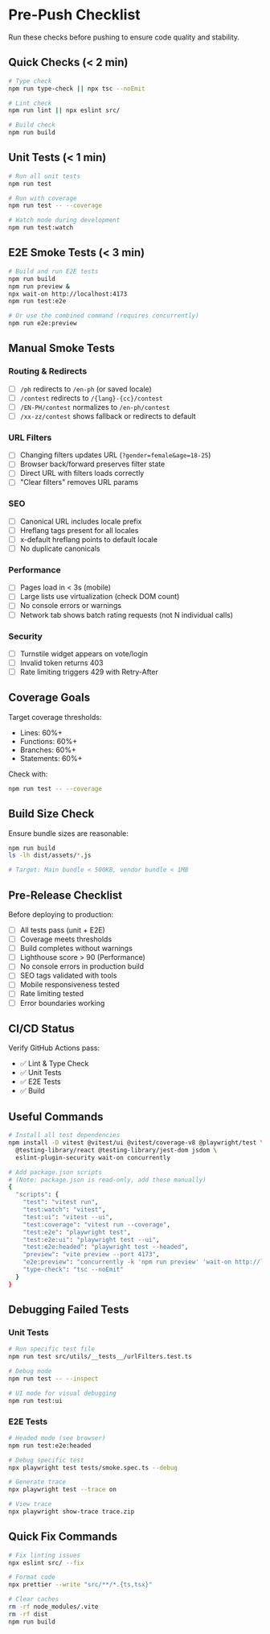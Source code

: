 # Pre-Push Checklist

Run these checks before pushing to ensure code quality and stability.

## Quick Checks (< 2 min)

```bash
# Type check
npm run type-check || npx tsc --noEmit

# Lint check
npm run lint || npx eslint src/

# Build check
npm run build
```

## Unit Tests (< 1 min)

```bash
# Run all unit tests
npm run test

# Run with coverage
npm run test -- --coverage

# Watch mode during development
npm run test:watch
```

## E2E Smoke Tests (< 3 min)

```bash
# Build and run E2E tests
npm run build
npm run preview &
npx wait-on http://localhost:4173
npm run test:e2e

# Or use the combined command (requires concurrently)
npm run e2e:preview
```

## Manual Smoke Tests

### Routing & Redirects
- [ ] `/ph` redirects to `/en-ph` (or saved locale)
- [ ] `/contest` redirects to `/{lang}-{cc}/contest`
- [ ] `/EN-PH/contest` normalizes to `/en-ph/contest`
- [ ] `/xx-zz/contest` shows fallback or redirects to default

### URL Filters
- [ ] Changing filters updates URL (`?gender=female&age=18-25`)
- [ ] Browser back/forward preserves filter state
- [ ] Direct URL with filters loads correctly
- [ ] "Clear filters" removes URL params

### SEO
- [ ] Canonical URL includes locale prefix
- [ ] Hreflang tags present for all locales
- [ ] x-default hreflang points to default locale
- [ ] No duplicate canonicals

### Performance
- [ ] Pages load in < 3s (mobile)
- [ ] Large lists use virtualization (check DOM count)
- [ ] No console errors or warnings
- [ ] Network tab shows batch rating requests (not N individual calls)

### Security
- [ ] Turnstile widget appears on vote/login
- [ ] Invalid token returns 403
- [ ] Rate limiting triggers 429 with Retry-After

## Coverage Goals

Target coverage thresholds:
- Lines: 60%+
- Functions: 60%+
- Branches: 60%+
- Statements: 60%+

Check with:
```bash
npm run test -- --coverage
```

## Build Size Check

Ensure bundle sizes are reasonable:

```bash
npm run build
ls -lh dist/assets/*.js

# Target: Main bundle < 500KB, vendor bundle < 1MB
```

## Pre-Release Checklist

Before deploying to production:

- [ ] All tests pass (unit + E2E)
- [ ] Coverage meets thresholds
- [ ] Build completes without warnings
- [ ] Lighthouse score > 90 (Performance)
- [ ] No console errors in production build
- [ ] SEO tags validated with tools
- [ ] Mobile responsiveness tested
- [ ] Rate limiting tested
- [ ] Error boundaries working

## CI/CD Status

Verify GitHub Actions pass:
- ✅ Lint & Type Check
- ✅ Unit Tests
- ✅ E2E Tests
- ✅ Build

## Useful Commands

```bash
# Install all test dependencies
npm install -D vitest @vitest/ui @vitest/coverage-v8 @playwright/test \
  @testing-library/react @testing-library/jest-dom jsdom \
  eslint-plugin-security wait-on concurrently

# Add package.json scripts
# (Note: package.json is read-only, add these manually)
{
  "scripts": {
    "test": "vitest run",
    "test:watch": "vitest",
    "test:ui": "vitest --ui",
    "test:coverage": "vitest run --coverage",
    "test:e2e": "playwright test",
    "test:e2e:ui": "playwright test --ui",
    "test:e2e:headed": "playwright test --headed",
    "preview": "vite preview --port 4173",
    "e2e:preview": "concurrently -k 'npm run preview' 'wait-on http://localhost:4173 && npm run test:e2e'",
    "type-check": "tsc --noEmit"
  }
}
```

## Debugging Failed Tests

### Unit Tests
```bash
# Run specific test file
npm run test src/utils/__tests__/urlFilters.test.ts

# Debug mode
npm run test -- --inspect

# UI mode for visual debugging
npm run test:ui
```

### E2E Tests
```bash
# Headed mode (see browser)
npm run test:e2e:headed

# Debug specific test
npx playwright test tests/smoke.spec.ts --debug

# Generate trace
npx playwright test --trace on

# View trace
npx playwright show-trace trace.zip
```

## Quick Fix Commands

```bash
# Fix linting issues
npx eslint src/ --fix

# Format code
npx prettier --write "src/**/*.{ts,tsx}"

# Clear caches
rm -rf node_modules/.vite
rm -rf dist
npm run build
```

